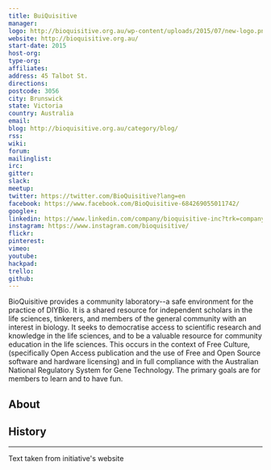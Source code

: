 ```yaml
---
title: BuiQuisitive
manager: 
logo: http://bioquisitive.org.au/wp-content/uploads/2015/07/new-logo.png
website: http://bioquisitive.org.au/
start-date: 2015
host-org: 
type-org: 
affiliates: 
address: 45 Talbot St.
directions: 
postcode: 3056
city: Brunswick
state: Victoria
country: Australia
email: 
blog: http://bioquisitive.org.au/category/blog/
rss: 
wiki: 
forum: 
mailinglist: 
irc: 
gitter: 
slack: 
meetup: 
twitter: https://twitter.com/BioQuisitive?lang=en
facebook: https://www.facebook.com/BioQuisitive-684269055011742/
google+: 
linkedin: https://www.linkedin.com/company/bioquisitive-inc?trk=company_logo
instagram: https://www.instagram.com/bioquisitive/
flickr: 
pinterest: 
vimeo: 
youtube: 
hackpad: 
trello: 
github: 
---
```


BioQuisitive provides a community laboratory--a safe environment for the practice of DIYBio. It is a shared resource for independent scholars in the life sciences, tinkerers, and members of the general community with an interest in biology. It seeks to democratise access to scientific research and knowledge in the life sciences, and to be a valuable resource for community education in the life sciences. This occurs in the context of Free Culture, (specifically Open Access publication and the use of Free and Open Source software and hardware licensing) and in full compliance with the Australian National Regulatory System for Gene Technology. The primary goals are for members to learn and to have fun.

## About

## History

---
Text taken from initiative's website
